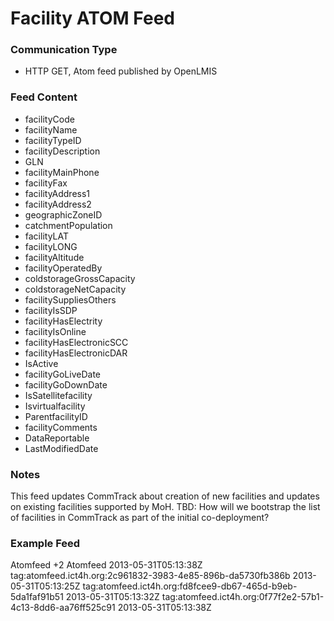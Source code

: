 # Facility ATOM Feed

### Communication Type

- HTTP GET, Atom feed published by OpenLMIS

### Feed Content

- facilityCode
- facilityName
- facilityTypeID
- facilityDescription
- GLN
- facilityMainPhone
- facilityFax
- facilityAddress1
- facilityAddress2
- geographicZoneID
- catchmentPopulation
- facilityLAT
- facilityLONG
- facilityAltitude
- facilityOperatedBy
- coldstorageGrossCapacity
- coldstorageNetCapacity
- facilitySuppliesOthers
- facilityIsSDP
- facilityHasElectrity
- facilityIsOnline
- facilityHasElectronicSCC
- facilityHasElectronicDAR
- IsActive
- facilityGoLiveDate
- facilityGoDownDate
- IsSatellitefacility
- Isvirtualfacility
- ParentfacilityID
- facilityComments
- DataReportable
- LastModifiedDate

### Notes

This feed updates CommTrack about creation of new facilities and updates on existing facilities supported by MoH.
TBD: How will we bootstrap the list of facilities in CommTrack as part of the initial co-deployment?  

### Example Feed

<?xml version="1.0" encoding="UTF-8"?>

<feed xmlns="http://www.w3.org/2005/Atom">
  <title>Event feed</title>
  <link rel="self" type="application/atom+xml" href="XXXX" />
  <link rel="via" type="application/atom+xml" href="XXXX" />
  <link rel="prev-archive" type="application/atom+xml" href="XXXXX" />
  <author>
    <name>Atomfeed</name>
  </author>
  <id>+2</id>
  <generator uri="https://github.com/ICT4H/atomfeed">Atomfeed</generator>
  <updated>2013-05-31T05:13:38Z</updated>
  <entry>
    <title>Facility</title>
    <category />
    <id>tag:atomfeed.ict4h.org:2c961832-3983-4e85-896b-da5730fb386b</id>
    <updated>2013-05-31T05:13:25Z</updated>
    <content type="application/vnd.atomfeed+xml"><![CDATA[{"id":5,"code":"FCcode20130531-104312","name":"FCname20130531-104312","typeId":2,"description":"Testing description","mainPhone":"9711231305","fax":"9711231305","address1":"Address1","address2":"Address2","geographicZoneID":4,"catchmentPopulation":500000,"latitude":-555.5555,"longitude":444.4444,"altitude":4545.4545,"operatedBy":"MoH","coldStorageGrossCapacity":3434.3434,"coldStorageNetCapacity":3535.3535,"suppliesOthers":true,"hasElectricity":true,"hasElectronicSCC":true,"hasElectronicDAR":true,"active":true,"goLiveDate":1369420200000,"goDownDate":1369506600000,"satelliteFacility":false,"satelliteParentID":null,"comments":"Comments","doNotDisplay":false,"modifiedDate":1369977205038,"online":true,"sdp":true,"gln":"Testing Gln"}]]></content>
  </entry>
  <entry>
    <title>Facility</title>
    <category />
    <id>tag:atomfeed.ict4h.org:fd8fcee9-db67-465d-b9eb-5da1faf91b51</id>
    <updated>2013-05-31T05:13:32Z</updated>
    <content type="application/vnd.atomfeed+xml"><![CDATA[{"id":5,"code":"FCcode20130531-104312","name":"FCname20130531-104312","typeId":2,"description":"Testing description","mainPhone":"9711231305","fax":"9711231305","address1":"Address1","address2":"Address2","geographicZoneID":4,"catchmentPopulation":500000,"latitude":-555.5555,"longitude":444.4444,"altitude":4545.4545,"operatedBy":"MoH","coldStorageGrossCapacity":3434.3434,"coldStorageNetCapacity":3535.3535,"suppliesOthers":true,"hasElectricity":true,"hasElectronicSCC":true,"hasElectronicDAR":true,"active":false,"goLiveDate":1369420200000,"goDownDate":1369506600000,"satelliteFacility":false,"satelliteParentID":null,"comments":"Comments","doNotDisplay":false,"modifiedDate":1369977212205,"online":true,"sdp":true,"gln":"Testing Gln"}]]></content>
  </entry>
  <entry>
    <title>Facility</title>
    <category />
    <id>tag:atomfeed.ict4h.org:0f77f2e2-57b1-4c13-8dd6-aa76ff525c91</id>
    <updated>2013-05-31T05:13:38Z</updated>
    <content type="application/vnd.atomfeed+xml"><![CDATA[{"id":5,"code":"FCcode20130531-104312","name":"FCname20130531-104312","typeId":2,"description":"Testing description","mainPhone":"9711231305","fax":"9711231305","address1":"Address1","address2":"Address2","geographicZoneID":4,"catchmentPopulation":500000,"latitude":-555.5555,"longitude":444.4444,"altitude":4545.4545,"operatedBy":"MoH","coldStorageGrossCapacity":3434.3434,"coldStorageNetCapacity":3535.3535,"suppliesOthers":true,"hasElectricity":true,"hasElectronicSCC":true,"hasElectronicDAR":true,"active":true,"goLiveDate":1369420200000,"goDownDate":1369506600000,"satelliteFacility":false,"satelliteParentID":null,"comments":"Comments","doNotDisplay":false,"modifiedDate":1369977218399,"online":true,"sdp":true,"gln":"Testing Gln"}]]></content>
  </entry>
</feed>
